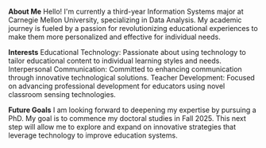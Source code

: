 **About Me**
Hello! I'm currently a third-year Information Systems major at Carnegie Mellon University, specializing in Data Analysis. My academic journey is fueled by a passion for revolutionizing educational experiences to make them more personalized and effective for individual needs.

**Interests**
Educational Technology: Passionate about using technology to tailor educational content to individual learning styles and needs.
Interpersonal Communication: Committed to enhancing communication through innovative technological solutions.
Teacher Development: Focused on advancing professional development for educators using novel classroom sensing technologies.


**Future Goals**
I am looking forward to deepening my expertise by pursuing a PhD. My goal is to commence my doctoral studies in Fall 2025. This next step will allow me to explore and expand on innovative strategies that leverage technology to improve education systems.
